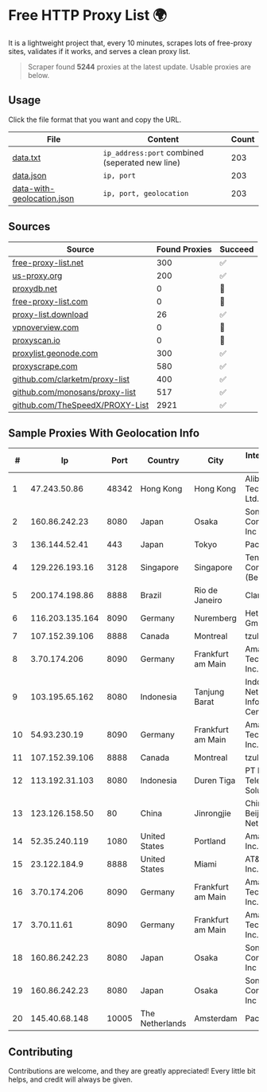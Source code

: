 
# Free HTTP Proxy List 🌍

It is a lightweight project that, every 10 minutes, scrapes lots of free-proxy sites, validates if it works, and serves a clean proxy list.


> Scraper found **5244** proxies at the latest update. Usable proxies are below.

## Usage

Click the file format that you want and copy the URL.


|File|Content|Count|
|----|-------|-----|
|[data.txt](https://raw.githubusercontent.com/themiralay/Proxy-List-World/master/data.txt)|`ip_address:port` combined (seperated new line)|203|
|[data.json](https://raw.githubusercontent.com/themiralay/Proxy-List-World/master/data.json)|`ip, port`|203|
|[data-with-geolocation.json](https://raw.githubusercontent.com/themiralay/Proxy-List-World/master/data-with-geolocation.json)|`ip, port, geolocation`|203|

## Sources

|Source|Found Proxies|Succeed|
|------|-------------|-------|
|[free-proxy-list.net](https://free-proxy-list.net)|300|✅|
|[us-proxy.org](https://www.us-proxy.org)|200|✅|
|[proxydb.net](http://proxydb.net)|0|🚫|
|[free-proxy-list.com](https://free-proxy-list.com/?page=&port=&type%5B%5D=http&type%5B%5D=https&up_time=0&search=Search)|0|🚫|
|[proxy-list.download](https://www.proxy-list.download/HTTP)|26|✅|
|[vpnoverview.com](https://vpnoverview.com/privacy/anonymous-browsing/free-proxy-servers)|0|🚫|
|[proxyscan.io](https://www.proxyscan.io)|0|🚫|
|[proxylist.geonode.com](https://proxylist.geonode.com/api/proxy-list?limit=300&page=1&sort_by=lastChecked&sort_type=desc&protocols=http,https)|300|✅|
|[proxyscrape.com](https://api.proxyscrape.com/v2/?request=displayproxies&protocol=http&timeout=10000&country=all&ssl=all&anonymity=all)|580|✅|
|[github.com/clarketm/proxy-list](https://raw.githubusercontent.com/clarketm/proxy-list/master/proxy-list-raw.txt)|400|✅|
|[github.com/monosans/proxy-list](https://raw.githubusercontent.com/monosans/proxy-list/main/proxies/http.txt)|517|✅|
|[github.com/TheSpeedX/PROXY-List](https://raw.githubusercontent.com/TheSpeedX/PROXY-List/master/http.txt)|2921|✅|


## Sample Proxies With Geolocation Info

|#|Ip|Port|Country|City|Internet Service Provider|
|-|--|----|-------|----|-------------------------|
|1|47.243.50.86|48342|Hong Kong|Hong Kong|Alibaba (US) Technology Co., Ltd.|
|2|160.86.242.23|8080|Japan|Osaka|Sony Network Communications Inc|
|3|136.144.52.41|443|Japan|Tokyo|Packet Host, Inc.|
|4|129.226.193.16|3128|Singapore|Singapore|Tencent Cloud Computing (Beijing) Co|
|5|200.174.198.86|8888|Brazil|Rio de Janeiro|Claro S.A|
|6|116.203.135.164|8090|Germany|Nuremberg|Hetzner Online GmbH|
|7|107.152.39.106|8888|Canada|Montreal|tzulo, inc.|
|8|3.70.174.206|8090|Germany|Frankfurt am Main|Amazon Technologies Inc.|
|9|103.195.65.162|8080|Indonesia|Tanjung Barat|Indonesia Network Information Center|
|10|54.93.230.19|8090|Germany|Frankfurt am Main|Amazon Technologies Inc.|
|11|107.152.39.106|8888|Canada|Montreal|tzulo, inc.|
|12|113.192.31.103|8080|Indonesia|Duren Tiga|PT Indo Telemedia Solusi|
|13|123.126.158.50|80|China|Jinrongjie|China Unicom Beijing Province Network|
|14|52.35.240.119|1080|United States|Portland|Amazon.com, Inc.|
|15|23.122.184.9|8888|United States|Miami|AT&T Services, Inc.|
|16|3.70.174.206|8090|Germany|Frankfurt am Main|Amazon Technologies Inc.|
|17|3.70.11.61|8090|Germany|Frankfurt am Main|Amazon Technologies Inc.|
|18|160.86.242.23|8080|Japan|Osaka|Sony Network Communications Inc|
|19|160.86.242.23|8080|Japan|Osaka|Sony Network Communications Inc|
|20|145.40.68.148|10005|The Netherlands|Amsterdam|Packet Host, Inc.|



## Contributing

Contributions are welcome, and they are greatly appreciated! Every
little bit helps, and credit will always be given.

